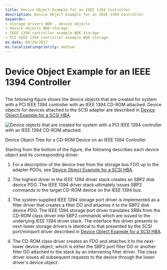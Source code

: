 ```yaml
---
title: Device Object Example for an IEEE 1394 Controller
description: Device Object Example for an IEEE 1394 Controller
keywords:
- storage drivers WDK , device objects
- device objects WDK storage
- IEEE 1394 controller example WDK storage
- PCI IEEE 1394 controller example WDK storage
ms.date: 04/20/2017
ms.localizationpriority: medium
---
```


# Device Object Example for an IEEE 1394 Controller


## <span id="ddk_device_object_example_for_an_ieee_1394_controller_kg"></span><span id="DDK_DEVICE_OBJECT_EXAMPLE_FOR_AN_IEEE_1394_CONTROLLER_KG"></span>


The following figure shows the device objects that are created for system with a PCI IEEE 1394 controller with an IEEE 1394 CD-ROM attached. Device objects for devices attached to the SCSI adapter are described in [Device Object Example for a SCSI HBA](device-object-example-for-a-scsi-hba.md).

![Device objects that are created for system with a PCI IEEE 1394 controller with an IEEE 1394 CD-ROM attached.](images/kg201-3.png)

Device Object Tree for a CD-ROM Device on an IEEE 1394 Controller

Starting from the bottom of the figure, the following describes each device object and its corresponding driver:

1.  For a description of the device tree from the storage bus FDO up to the adapter PDOs, see [Device Object Example for a SCSI HBA](device-object-example-for-a-scsi-hba.md).

2.  The highest driver in the IEEE 1394 driver stack creates an SBP2 disk device PDO. The IEEE 1394 driver stack ultimately issues SBP2 commands to the target CD-ROM device on the IEEE 1394 bus.

3.  The system-supplied IEEE 1394 storage port driver is implemented as a filter driver that creates a filter DO and attaches it to the SBP2 disk device PDO. The IEEE 1394 storage port driver translates SRBs from the CD-ROM class driver into SBP2 commands which are issued to the underlying IEEE 1394 driver stack. The interface this driver presents to next-lower storage drivers is identical to that presented by the SCSI port/miniport driver described in [Device Object Example for a SCSI HBA](device-object-example-for-a-scsi-hba.md).

4.  The CD-ROM class driver creates an FDO and attaches it to the next-lower device object, which is either the SBP2 port filter DO or another filter DO attached to the stack by an intervening filter driver. The class driver issues all subsequent requests to the device through the lower driver's device object.

 

 





